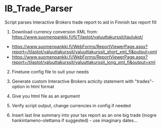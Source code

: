# IB_Trade_Parser
Script parses Interactive Brokers trade report to aid in Finnish tax report fill

1. Download currency conversion XML from: https://www.suomenpankki.fi/fi/Tilastot/valuuttakurssit/taulukot/
- https://www.suomenpankki.fi/WebForms/ReportViewerPage.aspx?report=/tilastot/valuuttakurssit/valuuttakurssit_short_xml_fi&output=xml
- https://www.suomenpankki.fi/WebForms/ReportViewerPage.aspx?report=/tilastot/valuuttakurssit/valuuttakurssit_long_xml_fi&output=xml

2. Finetune config file to suit your needs

3. Generate custom Interactive Brokers acticity statement with "trades"-option in html format

4. Give you html file as an argument

5. Verify script output, change currencies in config if needed

6. Insert last line summary into your tax report as an one big trade (inogre hankintameno-olettama if suggested) - use imaginary dates...
